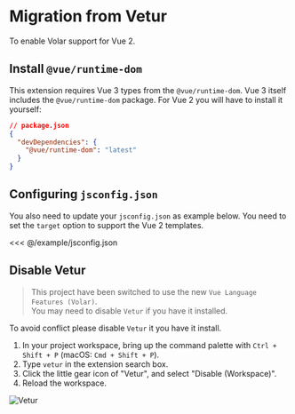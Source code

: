 # Migration from Vetur

To enable Volar support for Vue 2.

## Install `@vue/runtime-dom`

This extension requires Vue 3 types from the `@vue/runtime-dom`. Vue 3 itself includes the `@vue/runtime-dom` package. For Vue 2 you will have to install it yourself:

```json
// package.json
{
  "devDependencies": {
    "@vue/runtime-dom": "latest"
  }
}
```

## Configuring `jsconfig.json`

You also need to update your `jsconfig.json` as example below. You need to set the `target` option to support the Vue 2 templates.

<<< @/example/jsconfig.json

## Disable Vetur

> This project have been switched to use the new `Vue Language Features (Volar)`.  
> You may need to disable `Vetur` if you have it installed.

To avoid conflict please disable `Vetur` it you have it install.

1. In your project workspace, bring up the command palette with `Ctrl + Shift + P` (macOS: `Cmd + Shift + P`).
1. Type `vetur` in the extension search box.
1. Click the little gear icon of "Vetur", and select "Disable (Workspace)".
1. Reload the workspace.

![Vetur](/assets/vscode-disable-vetur.png)
